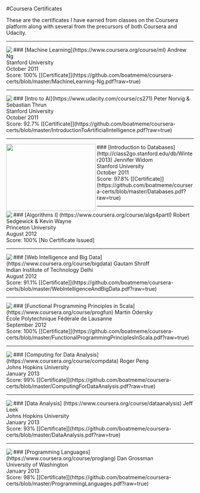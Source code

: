 #Coursera Certificates

These are the certificates I have earned from classes on the Coursera platform along with several from the precursors of both Coursera and Udacity.

--------------------
<img src="https://s3.amazonaws.com/coursera/topics/ml/small-icon.hover.png" align="left">
### [Machine Learning](https://www.coursera.org/course/ml)
Andrew Ng<br/>
Stanford University<br/>
October 2011<br/>
Score: 100% [[Certificate]](https://github.com/boatmeme/coursera-certs/blob/master/MachineLearning-Ng.pdf?raw=true)

--------------------
<img src="https://www.ai-class.com/media/img/ai_header_thin1.jpg" align="left">
### [Intro to AI](https://www.udacity.com/course/cs271)
Peter Norvig & Sebastian Thrun<br/>
Stanford University<br/>
October 2011<br/>
Score: 92.7% [[Certificate]](https://github.com/boatmeme/coursera-certs/blob/master/IntroductionToArtificialIntelligence.pdf?raw=true)

--------------------
<img src="http://openclassroom.stanford.edu/MainFolder/courses/IntroToDatabases/dblogo.png" height="180" width="240" align="left">
### [Introduction to Databases] (http://class2go.stanford.edu/db/Winter2013)
Jennifer Widom<br/>
Stanford University<br/>
October 2011<br/>
Score: 97.8% [[Certificate]](https://github.com/boatmeme/coursera-certs/blob/master/Databases.pdf?raw=true)

--------------------
<img src="https://s3.amazonaws.com/coursera/topics/algs4partI/small-icon.hover.png" align="left">
### [Algorithms I] (https://www.coursera.org/course/algs4partI)
Robert Sedgewick & Kevin Wayne<br/>
Princeton University<br/>
August 2012<br/>
Score: 100% [No Certificate Issued]

--------------------
<img src="https://s3.amazonaws.com/coursera/topics/bigdata/small-icon.hover.png" align="left">
### [Web Intelligence and Big Data] (https://www.coursera.org/course/bigdata)
Gautam Shroff<br/>
Indian Institute of Technology Delhi<br/>
August 2012<br/>
Score: 91.1% [[Certificate]](https://github.com/boatmeme/coursera-certs/blob/master/WebIntelligenceAndBigData.pdf?raw=true)

--------------------
<img src="https://s3.amazonaws.com/coursera/topics/progfun/small-icon.hover.png" align="left">
### [Functional Programming Principles in Scala] (https://www.coursera.org/course/progfun)
Martin Odersky<br/>
École Polytechnique Fédérale de Lausanne<br/>
September 2012<br/>
Score: 100% [[Certificate]](https://github.com/boatmeme/coursera-certs/blob/master/FunctionalProgrammingPrinciplesInScala.pdf?raw=true)

--------------------
<img src="https://s3.amazonaws.com/coursera/topics/compdata/small-icon.hover.png" align="left">
### [Computing for Data Analysis] (https://www.coursera.org/course/compdata)
Roger Peng<br/>
Johns Hopkins University<br/>
January 2013<br/>
Score: 99% [[Certificate]](https://github.com/boatmeme/coursera-certs/blob/master/ComputingForDataAnalysis.pdf?raw=true)

--------------------
<img src="https://s3.amazonaws.com/coursera/topics/dataanalysis/small-icon.hover.png" align="left">
### [Data Analysis] (https://www.coursera.org/course/dataanalysis)
Jeff Leek<br/>
Johns Hopkins University<br/>
January 2013<br/>
Score: 93% [[Certificate]](https://github.com/boatmeme/coursera-certs/blob/master/DataAnalysis.pdf?raw=true)

--------------------
<img src="https://s3.amazonaws.com/coursera/topics/proglang/small-icon.hover.png" align="left">
### [Programming Languages] (https://www.coursera.org/course/proglang)
Dan Grossman<br/>
University of Washington<br/>
January 2013<br/>
Score: 98% [[Certificate]](https://github.com/boatmeme/coursera-certs/blob/master/ProgrammingLanguages.pdf?raw=true)

